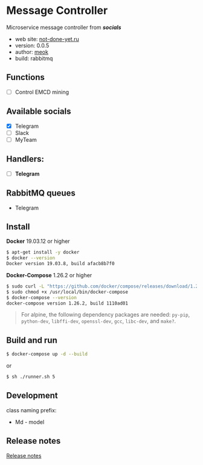 # Message Controller

Microservice message controller from **_socials_**

* web site: [not-done-yet.ru][prod]
* version: 0.0.5
* author: [meok][author]
* build: rabbitmq

## Functions

- [ ] Control EMCD mining

## Available socials 

- [x] Telegram
- [ ] Slack
- [ ] MyTeam

## Handlers:

- [ ] **Telegram**


## RabbitMQ queues

- Telegram

## Install

**Docker** 19.03.12 or higher

```sh
$ apt-get install -y docker
$ docker --version
Docker version 19.03.8, build afacb8b7f0
```

**Docker-Compose** 1.26.2 or higher

```sh
$ sudo curl -L "https://github.com/docker/compose/releases/download/1.26.2/docker-compose-$(uname -s)-$(uname -m)" -o /usr/local/bin/docker-compose
$ sudo chmod +x /usr/local/bin/docker-compose
$ docker-compose --version
docker-compose version 1.26.2, build 1110ad01
```

> For alpine, the following dependency packages are needed:
> `py-pip`, `python-dev`, `libffi-dev`, `openssl-dev`, `gcc`, `libc-dev`, and `make?`.

## Build and run

```sh
$ docker-compose up -d --build
```

or

```sh
$ sh ./runner.sh 5
```

## Development
class naming prefix:
- Md - model


## Release notes

[Release notes][log]


[prod]: <https://404.com> "MS system"
[log]: <CHANGELOG.md> "Release notes"
[author]: <https://bazha.ru> "meok home page"